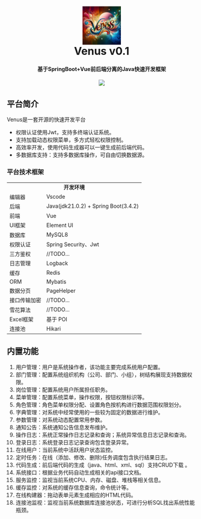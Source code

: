 [//]: # (<style>       body {)

[//]: # (           font-family: 'consolas', sans-serif; /* 你可以替换为任何你喜欢的字体 */)

[//]: # (       })

[//]: # (   </style>)

<div style="text-align: center;margin: 10px 0 0 0" >
       <img  align="center" alt="Venus.png" height="102.4px" src="Venus.png" width="102.4px"/>
</div>
<h1 align="center" style="margin: 0">Venus v0.1</h1>
<h4 align="center">基于SpringBoot+Vue前后端分离的Java快速开发框架</h4>
<p align="center">
	<a href="https://github.com/kayleh/venus"><img src="https://img.shields.io/github/license/mashape/apistatus.svg"></a>
</p> 

## 平台简介

Venus是一套开源的快速开发平台

* 权限认证使用Jwt，支持多终端认证系统。
* 支持加载动态权限菜单，多方式轻松权限控制。
* 高效率开发，使用代码生成器可以一键生成前后端代码。
* 多数据库支持：支持多数据库操作，可自由切换数据源。

### 平台技术框架

<table>
  <tr>
    <td colspan="2" style="text-align: center;" ><strong>开发环境</strong></td>
  </tr>
  <tr><td>编辑器</td><td>Vscode</td></tr>
  <tr> <td>后端</td><td>Java(jdk21.0.2) + Spring Boot(3.4.2)</td></tr>
  <tr><td>前端</td><td>Vue</td></tr>
  <tr><td>UI框架</td><td> Element UI</td></tr>
  <tr><td>数据库</td><td>MySQL8</td></tr>
  <tr><td>权限认证</td><td>Spring Security、Jwt</td></tr>
  <tr><td>三方鉴权</td><td>//TODO...</td></tr>
  <tr><td>日志管理</td><td>Logback</td></tr>
  <tr><td>缓存</td><td>Redis</td></tr>
  <tr><td>ORM</td><td>Mybatis</td></tr>
  <tr><td>数据分页</td><td>PageHelper</td></tr>
  <tr><td>接口传输加密</td><td>//TODO...</td></tr>
  <tr><td>雪花算法</td><td>//TODO...</td></tr>
  <tr><td>Excel框架</td><td>基于 POI </td></tr>
  <tr><td>连接池</td><td>Hikari</td></tr>
</table>

## 内置功能

1. 用户管理：用户是系统操作者，该功能主要完成系统用户配置。
2. 部门管理：配置系统组织机构（公司、部门、小组），树结构展现支持数据权限。
3. 岗位管理：配置系统用户所属担任职务。
4. 菜单管理：配置系统菜单，操作权限，按钮权限标识等。
5. 角色管理：角色菜单权限分配、设置角色按机构进行数据范围权限划分。
6. 字典管理：对系统中经常使用的一些较为固定的数据进行维护。
7. 参数管理：对系统动态配置常用参数。
8. 通知公告：系统通知公告信息发布维护。
9. 操作日志：系统正常操作日志记录和查询；系统异常信息日志记录和查询。
10. 登录日志：系统登录日志记录查询包含登录异常。
11. 在线用户：当前系统中活跃用户状态监控。
12. 定时任务：在线（添加、修改、删除)任务调度包含执行结果日志。
13. 代码生成：前后端代码的生成（java、html、xml、sql）支持CRUD下载 。
14. 系统接口：根据业务代码自动生成相关的api接口文档。
15. 服务监控：监视当前系统CPU、内存、磁盘、堆栈等相关信息。
16. 缓存监控：对系统的缓存信息查询，命令统计等。
17. 在线构建器：拖动表单元素生成相应的HTML代码。
18. 连接池监视：监视当前系统数据库连接池状态，可进行分析SQL找出系统性能瓶颈。
